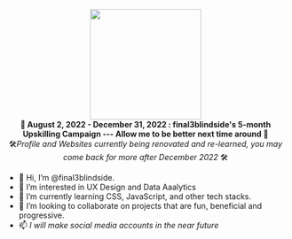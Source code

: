 <div id="header" align="center">
  <img src="https://media.giphy.com/media/1sgetPM00wWqJpVUTl/giphy.gif" width="200" />
</div>
<img src="https://komarev.com/ghpvc/?username=final3blindside&style=flat-square&color=blue" alt="" align="center"/>

<div align="center">
🧱<b> August 2, 2022 - December 31, 2022 : final3blindside's 5-month Upskilling Campaign --- Allow me to be better next time around </b>🧱 
  <br>
🛠️<em>Profile and Websites currently being renovated and re-learned, you may come back for more after December 2022 </em>🛠️
</div>

- 👋 Hi, I’m @final3blindside.
- 👀 I’m interested in UX Design and Data Aaalytics
- 🌱 I’m currently learning CSS, JavaScript, and other tech stacks.
- 💞️ I’m looking to collaborate on projects that are fun, beneficial and progressive.
- 📫 *I will make social media accounts in the near future*

<!---
final3blindside/final3blindside is a ✨ special ✨ repository because its `README.md` (this file) appears on your GitHub profile.
You can click the Preview link to take a look at your changes.
--->
